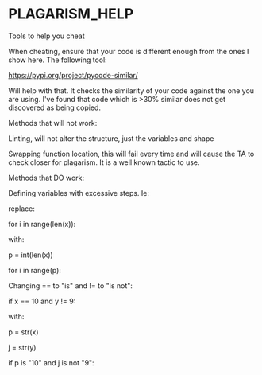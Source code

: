 # PLAGARISM_HELP
Tools to help you cheat


When cheating, ensure that your code is different enough from the ones I show here. The following tool:

https://pypi.org/project/pycode-similar/

Will help with that. It checks the similarity of your code against the one you are using. I've found that code which is >30% similar does not get discovered as being copied. 


Methods that will not work:

Linting, will not alter the structure, just the variables and shape

Swapping function location, this will fail every time and will cause the TA to check closer for plagarism. It is a well known tactic to use.

Methods that DO work:

Defining variables with excessive steps. Ie: 

replace:

for i in range(len(x)):
  
with:

p = int(len(x))

for i in range(p):


Changing == to "is" and != to "is not":

if x == 10 and y != 9:

  
with:

p = str(x)

j = str(y)

if p is "10" and j is not "9":

